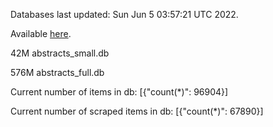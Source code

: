 Databases last updated: Sun Jun  5 03:57:21 UTC 2022. 

Available [here](https://github.com/cbeauhilton/ash-db/releases).


42M	abstracts_small.db

576M	abstracts_full.db

Current number of items in db:
[{"count(*)": 96904}]

Current number of scraped items in db:
[{"count(*)": 67890}]
